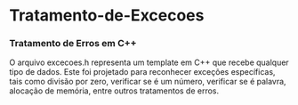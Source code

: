 # Tratamento-de-Excecoes

### Tratamento de Erros em C++ 

O arquivo excecoes.h representa um template em C++ que recebe qualquer tipo de dados.
Este foi projetado para reconhecer exceções específicas, tais como divisão por zero, verificar se é um número, verificar se é palavra, alocação de memória, entre outros tratamentos de erros.


